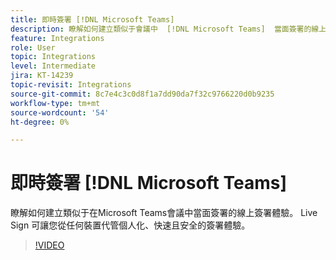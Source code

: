 ```yaml
---
title: 即時簽署 [!DNL Microsoft Teams]
description: 瞭解如何建立類似于會議中  [!DNL Microsoft Teams]  當面簽署的線上簽署體驗
feature: Integrations
role: User
topic: Integrations
level: Intermediate
jira: KT-14239
topic-revisit: Integrations
source-git-commit: 8c7e4c3c0d8f1a7dd90da7f32c9766220d0b9235
workflow-type: tm+mt
source-wordcount: '54'
ht-degree: 0%

---
```


# 即時簽署 [!DNL Microsoft Teams]

瞭解如何建立類似于在Microsoft Teams會議中當面簽署的線上簽署體驗。 Live Sign 可讓您從任何裝置代管個人化、快速且安全的簽署體驗。

>[!VIDEO](https://video.tv.adobe.com/v/3425187?quality=12&learn=on&hidetitle=true)